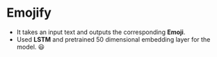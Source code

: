 # Emojify

- It takes an input text and  outputs the corresponding **Emoji**.
- Used **LSTM** and pretrained 50 dimensional embedding layer for the model.
:smiley:
